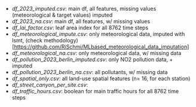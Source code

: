 - <em>df_2023_imputed.csv</em>: main df, all features, missing values (meteorological & target values) imputed
- <em>df_2023_na.csv</em>: main df, all features, w/ missing values
- <em>df_lai_factor.csv</em>: leaf area index for all 8762 time steps 
- <em>df_meteorological_impute.csv</em>: only meteorological data, imputed with lsmt, (check methodology)[https://github.com/RiSchmi/MLbased_meteorological_data_imputation]
- <em>df_meteorological_na.csv</em>: only meteorological data, w/ missing data
- <em>df_pollution_2023_berlin_imputed.csv</em>: only NO2 pollution data, + imputed
- <em>df_pollution_2023_berlin_na.csv</em>: all pollutants, w/ missing data 
- <em>df_spatial_only.csv</em>: all land-use spatial features (n= 16, for each station)
- <em>df_street_canyon_per_site.csv</em>: 
- <em>df_traffic_hours.csv</em>: boolean for main traffic hours for all 8762 time steps 

